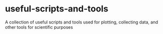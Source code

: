 # useful-scripts-and-tools
A collection of useful scripts and tools used for plotting, collecting data, and other tools for scientific purposes
